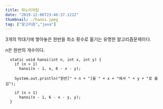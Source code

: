 ```yaml
---
title: 하노이의탑
date: "2019-12-06T23:46:37.121Z"
thumbnail: ./hanoi.jpeg
tag: ["알고리즘","java"]
---
```


3개의 막대기에 쌓아놓은 원반을 최소 횟수로 옮기는 유명한 알고리즘문제이다.

n은 원반의 개수이다.

```
  static void hanoi(int n, int x, int y) {
    if (n > 1)
      hanoi(n - 1, x, 6 - x - y);

    System.out.println("원반[" + n + "]을 " + x + "에서 " + y + "로 옮김");

    if (n > 1)
      hanoi(n - 1, 6 - x - y, y);
  }
```

